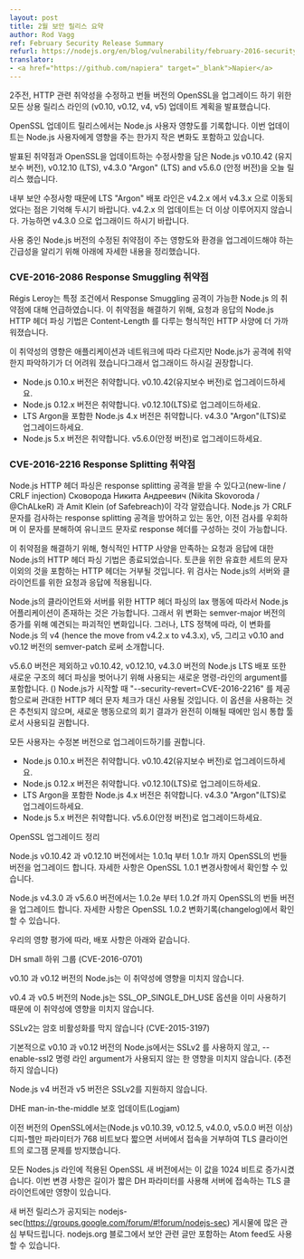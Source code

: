 ```yaml
---
layout: post
title: 2월 보안 릴리스 요약
author: Rod Vagg
ref: February Security Release Summary
refurl: https://nodejs.org/en/blog/vulnerability/february-2016-security-releases/
translator:
- <a href="https://github.com/napiera" target="_blank">Napier</a>
---
```


<!--
Two weeks ago we announced the planned release of updates to all active release lines, v0.10, v0.12, v4 and v5, to fix HTTP related vulnerabilities and to upgrade the bundled versions of OpenSSL.
-->
2주전, HTTP 관련 취약성을 수정하고 번들 버전의 OpenSSL을 업그레이드 하기 위한 모든 상용 릴리스 라인의 (v0.10, v0.12, v4, v5) 업데이트 계획을 발표했습니다.


<!--
Upon release of the OpenSSL updates we posted an impact assessment for Node.js users. We noted that the updates contained only one minor change that impacted Node.js users.
-->
OpenSSL 업데이트 릴리스에서는 Node.js 사용자 영향도를 기록합니다. 이번 업데이트는 Node.js 사용자에게 영향을 주는 한가지 작은 변화도 포함하고 있습니다.


<!--
Today we have released Node.js v0.10.42 (Maintenance), v0.12.10 (LTS), v4.3.0 "Argon" (LTS) and v5.6.0 (Stable) with fixes for the announced vulnerabilities and updates to OpenSSL.
-->
발표된 취약점과 OpenSSL을 업데이트하는 수정사항을 담은 Node.js v0.10.42 (유지보수 버전), v0.12.10 (LTS), v4.3.0 "Argon" (LTS) and v5.6.0 (안정 버전)을 오늘 릴리스 했습니다.


<!--
Please note that our LTS "Argon" release line has moved from v4.2.x to v4.3.x due to the security fixes enclosed. There will be no further updates to v4.2.x. Users are advised to upgrade to v4.3.0 as soon as possible.
-->
내부 보안 수정사항 때문에 LTS "Argon" 배포 라인은 v4.2.x 에서 v4.3.x 으로 이동되었다는 점은 기억해 두시기 바랍니다. v4.2.x 의 업데이트는 더 이상 이루어지지 않습니다. 가능하면 v4.3.0 으로 업그래이드 하시기 바랍니다.


<!--
For the purpose of understanding the impact that the fixed vulnerabilities have on your Node.js deployment and the urgency of the upgrades for your circumstances we are providing details below.
-->
사용 중인 Node.js 버전의 수정된 취약점이 주는 영향도와 환경을 업그레이드해야 하는 긴급성을 알리기 위해 아래에 자세한 내용을 정리했습니다.


<!--
### CVE-2016-2086 Request Smuggling Vulnerability
-->
### CVE-2016-2086 Response Smuggling 취약점


<!--
Régis Leroy reported defects in Node.js that can make request smuggling attacks possible under certain circumstances. To fix these defects, HTTP header parsing in Node.js, for both requests and responses, is moving closer to the formal HTTP specification in its handling of Content-Length.
-->
Régis Leroy는 특정 조건에서 Response Smuggling 공격이 가능한 Node.js 의 취약점에 대해 언급하였습니다. 이 취약점을 해결하기 위해, 요청과 응답의 Node.js HTTP 헤더 파싱 기법은 Content-Length 를 다루는 형식적인 HTTP 사양에 더 가까워졌습니다.


<!--
While the impact of this vulnerability is application and network dependent, it is likely to be difficult to assess whether a Node.js deployment is vulnerable to attack. We therefore recommend that all users upgrade.
-->
이 취약성의 영향은 애플리케이션과 네트워크에 따라 다르지만 Node.js가 공격에 취약한지 파악하기가 더 어려워 졌습니다그래서 업그래이드 하시길 권장합니다.



<!--
* Versions 0.10.x of Node.js are vulnerable, please upgrade to v0.10.42 (Maintenance).
* Versions 0.12.x of Node.js are vulnerable, please upgrade to v0.12.10 (LTS).
* Versions 4.x, including LTS Argon, of Node.js are vulnerable, please upgrade to v4.3.0 "Argon" (LTS).
* Versions 5.x of Node.js are vulnerable, please upgrade to v5.6.0 (Stable).
-->
* Node.js 0.10.x 버전은 취약합니다. v0.10.42(유지보수 버전)로 업그레이드하세요.
* Node.js 0.12.x 버전은 취약합니다. v0.12.10(LTS)로 업그레이드하세요.
* LTS Argon을 포함한 Node.js 4.x 버전은 취약합니다. v4.3.0 "Argon"(LTS)로 업그레이드하세요.
* Node.js 5.x 버전은 취약합니다. v5.6.0(안정 버전)로 업그레이드하세요.


<!--
### CVE-2016-2216 Response Splitting Vulnerability
-->
### CVE-2016-2216 Response Splitting 취약점


<!--
Сковорода Никита Андреевич (Nikita Skovoroda / @ChALkeR) and Amit Klein (of Safebreach) separately reported ways in which HTTP header parsing in Node.js can be used to perform response splitting attacks (new-line / CRLF injection). While Node.js has been protecting against response splitting attacks by checking for CRLF characters, it is possible to compose response headers using Unicode characters that decompose to these characters, bypassing the checks previously in place.
-->
Node.js HTTP 헤더 파싱은 response splitting 공격을 받을 수 있다고(new-line / CRLF injection) Сковорода Никита Андреевич (Nikita Skovoroda / @ChALkeR) 과 Amit Klein (of Safebreach)이 각각 알렸습니다. Node.js 가 CRLF 문자를 검사하는 response splitting 공격을 방어하고 있는 동안, 이전 검사를 우회하며 이 문자를 분해하여 유니코드 문자로 response 헤더를 구성하는 것이 가능합니다.
 

<!--
To fix this defect, HTTP header parsing in Node.js, for both requests and responses, is moving closer to the formal HTTP specification. HTTP headers containing characters outside of the valid set for tokens will be rejected. This check is performed for both requests and responses, for Node.js HTTP servers and clients.
-->
이 취약점을 해결하기 위해, 형식적인 HTTP 사양을 만족하는 요청과 응답에 대한 Node.js의 HTTP 헤더 파싱 기법은 종료되었습니다. 토큰을 위한 유효한 세트의 문자 이외의 것을 포함하는 HTTP 헤더는 거부될 것입니다. 위 검사는 Node.js의 서버와 클라이언트를 위한  요청과 응답에 적용됩니다. 


<!--
It is possible that there exist Node.js applications that rely on the lax behaviour of HTTP header parsing for Node.js clients and/or servers. This change is therefore a breaking change that would normally be reserved for a semver-major version increment. However, as per our LTS policy, we are introducing this change as a semver-minor in Node.js v4 (hence the move from v4.2.x to v4.3.x) and v5 and semver-patch in v0.10 and v0.12.
-->
Node.js의 클라이언트와 서버를 위한 HTTP 헤더 파싱의 lax 행동에 따라서 Node.js 어플리케이션이 존재하는 것은 가능합니다. 그래서 위 변화는 semver-major 버전의 증가를 위해 예견되는 파괴적인 변화입니다. 그러나, LTS 정책에 따라, 이 변화를 Node.js 의 v4 (hence the move from v4.2.x to v4.3.x), v5, 그리고 v0.10 and v0.12 버전의 semver-patch 로써 소개합니다.


<!--
Node.js LTS releases, v0.10.42, v0.12.10 and v4.3.0 (but not v5.6.0) also include a new command-line argument that can be used to turn off this new strict header parsing. By supplying --security-revert=CVE-2016-2216 when starting Node.js, the previous lenient HTTP header character checks will be used instead. Use of this option is not recommended and should only be used as a temporary migration tool where the implications of reverting the new behavior are fully understood.
-->
v5.6.0 버전은 제외하고 v0.10.42, v0.12.10, v4.3.0 버전의 Node.js LTS 배포 또한 새로운 구조의 헤더 파싱을 벗어나기 위해 사용되는 새로운 명령-라인의 argument를 포함합니다. ()  Node.js가 시작할 때 "--security-revert=CVE-2016-2216" 를 제공함으로써 관대한 HTTP 헤더 문자 체크가 대신 사용될 것입니다. 이 옵션을 사용하는 것은 추천되지 않으며, 새로운 행동으로의 회기 결과가 완전히 이해될 때에만 임시 통합 툴로서 사용되길 권합니다.


<!--
We recommend that all users upgrade to receive this fix.
-->
모든 사용자는 수정본 버전으로 업그레이드하기를 권합니다.


<!--
* Versions 0.10.x of Node.js are vulnerable, please upgrade to v0.10.42 (Maintenance).
* Versions 0.12.x of Node.js are vulnerable, please upgrade to v0.12.10 (LTS).
* Versions 4.x, including LTS Argon, of Node.js are vulnerable, please upgrade to v4.3.0 "Argon" (LTS).
* Versions 5.x of Node.js are vulnerable, please upgrade to v5.6.0 (Stable).
-->
* Node.js 0.10.x 버전은 취약합니다. v0.10.42(유지보수 버전)로 업그레이드하세요.
* Node.js 0.12.x 버전은 취약합니다. v0.12.10(LTS)로 업그레이드하세요.
* LTS Argon을 포함한 Node.js 4.x 버전은 취약합니다. v4.3.0 "Argon"(LTS)로 업그레이드하세요.
* Node.js 5.x 버전은 취약합니다. v5.6.0(안정 버전)로 업그레이드하세요.


<!--
OpenSSL upgrade summary
-->
OpenSSL 업그레이드 정리


<!--
Node.js v0.10.42 and v0.12.10 upgrades the bundled version of OpenSSL from 1.0.1q to 1.0.1r. Full details can be found in the OpenSSL 1.0.1 changelog.
-->
Node.js v0.10.42 과 v0.12.10 버전에서는 1.0.1q 부터 1.0.1r 까지 OpenSSL의 번들 버전을 업그레이드 합니다. 자세한 사항은 OpenSSL 1.0.1 변경사항에서 확인할 수 있습니다.


<!--
Node.js v4.3.0 and v5.6.0 upgrades the bundled version of OpenSSL from 1.0.2e to 1.0.2f. Full details can be found in the OpenSSL 1.0.2 changelog.
-->
Node.js v4.3.0 과 v5.6.0 버전에서는 1.0.2e 부터 1.0.2f 까지 OpenSSL의 번들 버전을 업그레이드 합니다. 자세한 사항은 OpenSSL 1.0.2 변화기록(changelog)에서 확인할 수 있습니다.


<!--
As per our impact assessment, the following applies to these releases:
-->
우리의 영향 평가에 따라, 배포 사항은 아래와 같습니다.


<!--
DH small subgroups (CVE-2016-0701)
-->
DH small 하위 그룹 (CVE-2016-0701)


<!--
Node.js v0.10 and v0.12 are not affected by this defect.
-->
v0.10 과 v0.12 버전의 Node.js는 이 취약성에 영향을 미치지 않습니다.


<!--
Node.js v4 and v5 use the SSL_OP_SINGLE_DH_USE option already and are therefore not affected by this defect.
-->
v0.4 과 v0.5 버전의 Node.js는 SSL_OP_SINGLE_DH_USE 옵션을 이미 사용하기 때문에 이 취약성에 영향을 미치지 않습니다.


<!--
SSLv2 doesn't block disabled ciphers (CVE-2015-3197)
-->
SSLv2는 암호 비활성화를 막지 않습니다 (CVE-2015-3197)


<!--
Node.js v0.10 and v0.12 disable SSLv2 by default and are not affected unless the --enable-ssl2 command line argument is being used (not recommended).
-->
기본적으로 v0.10 과 v0.12 버전의 Node.js에서는 SSLv2 를 사용하지 않고, --enable-ssl2 명령 라인 argument가 사용되지 않는 한 영향을 미치지 않습니다. (추전하지 않습니다)


<!--
Node.js v4 and v5 do not support SSLv2.
-->
Node.js v4 버전과 v5 버전은 SSLv2를 지원하지 않습니다.


<!--
An update on DHE man-in-the-middle protection (Logjam)
-->
DHE man-in-the-middle 보호 업데이트(Logjam)


<!--
Previous releases of OpenSSL (since Node.js v0.10.39, v0.12.5, v4.0.0 and v5.0.0) mitigated against Logjam for TLS clients by rejecting connections from servers where Diffie-Hellman parameters were shorter than 768-bits.
-->
이전 버전의 OpenSSL에서는(Node.js v0.10.39, v0.12.5, v4.0.0, v5.0.0 버전 이상) 디피-헬만 파라미터가 768 비트보다 짧으면 서버에서 접속을 거부하여 TLS 클라이언트의 로그잼 문제를 방지했습니다.


<!--
The new OpenSSL release, for all Node.js lines, increases this to 1024-bits. The change only impacts TLS clients connecting to servers with weak DH parameter lengths.
-->
모든 Nodes.js 라인에 적용된 OpenSSL 새 버전에서는 이 값을 1024 비트로 증가시켰습니다. 이번 변경 사항은 길이가 짧은 DH 파라미터를 사용해 서버에 접속하는 TLS 클라이언트에만 영향이 있습니다.


<!--
Please tune in to nodejs-sec (https://groups.google.com/forum/#!forum/nodejs-sec) to receive security announcements. An Atom feed is also available for security-only posts to the nodejs.org blog.
-->
새 버전 릴리스가 공지되는 nodejs-sec(https://groups.google.com/forum/#!forum/nodejs-sec) 게시물에 많은 관심 부탁드립니다. nodejs.org 블로그에서 보안 관련 글만 포함하는 Atom feed도 사용할 수 있습니다.

